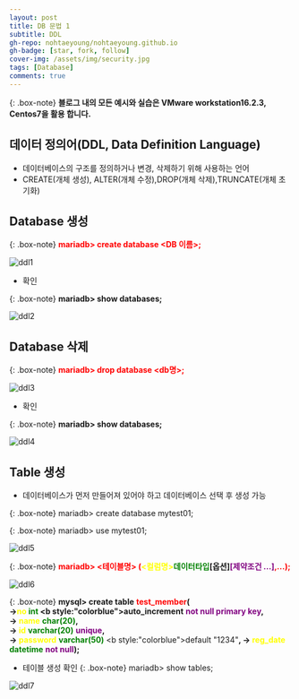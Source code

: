 ```yaml
---
layout: post
title: DB 문법 1
subtitle: DDL
gh-repo: nohtaeyoung/nohtaeyoung.github.io
gh-badge: [star, fork, follow]
cover-img: /assets/img/security.jpg
tags: [Database]
comments: true
---
```


{: .box-note}
<b>블로그 내의 모든 예시와 실습은 VMware workstation16.2.3, Centos7을 활용 합니다.<br></b>

## 데이터 정의어(DDL, Data Definition Language)
- 데이터베이스의 구조를 정의하거나 변경, 삭제하기 위해 사용하는 언어
- CREATE(개체 생성), ALTER(개체 수정),DROP(개체 삭제),TRUNCATE(개체 초기화)

## Database 생성

{: .box-note}
<b style="color:red">mariadb> create database <DB 이름>;</b>


![ddl1](../assets/img/ddl1.png)

- 확인

{: .box-note}
<b>mariadb> show databases;</b>



![ddl2](../assets/img/ddl2.png)

## Database 삭제

{: .box-note}
<b style="color:red">mariadb> drop database <db명>;</b>


![ddl3](../assets/img/ddl3.png)

- 확인

{: .box-note}
<b>mariadb> show databases;</b>

![ddl4](../assets/img/ddl4.png)

## Table 생성
- 데이터베이스가 먼저 만들어져 있어야 하고 데이터베이스 선택 후 생성 가능

{: .box-note}
mariadb> create database mytest01;


{: .box-note}
mariadb> use mytest01;


![ddl5](../assets/img/ddl5.png)

{: .box-note}
<b style="color:red">mariadb> <테이블명> (</b><b style="color:yellow"><컬럼명></b><b style="color:green">데이터타입</b><b style:blue>[옵션]</b><b style="color:purple">[제약조건 ...]</b><b style="color:red">,...);</b>


![ddl6](../assets/img/ddl6.png)

{: .box-note}
<b>mysql> create table</b> <b style="color:red">test_member</b><b>(<br>
  <b>-></b><b style="color:yellow">no</b> <b style="color:green">int</b> <b style:"colorblue">auto_increment</b> <b style="color:purple">not null primary key</b><b>,<br>
  -> </b><b style="color:yellow">name</b> <b style="color:green">char(20)</b><b>,<br>
  -> </b><b style="color:yellow">id</b> <b style="color:green">varchar(20)</b> <b style="color:purple">unique</b><b>,<br>
  -> </b><b style="color:yellow">password</b> <b style="color:green">varchar(50)</b> <b style:"colorblue">default "1234"</b><b>,
  -> </b><b style="color:yellow">reg_date</b> <b style="color:green">datetime</b> <b style="color:purple">not null</b><b>);</b>

  
- 테이블 생성 확인
  {: .box-note}
  mariadb> show tables;
  
![ddl7](../assets/img/ddl7.png)


   
   
